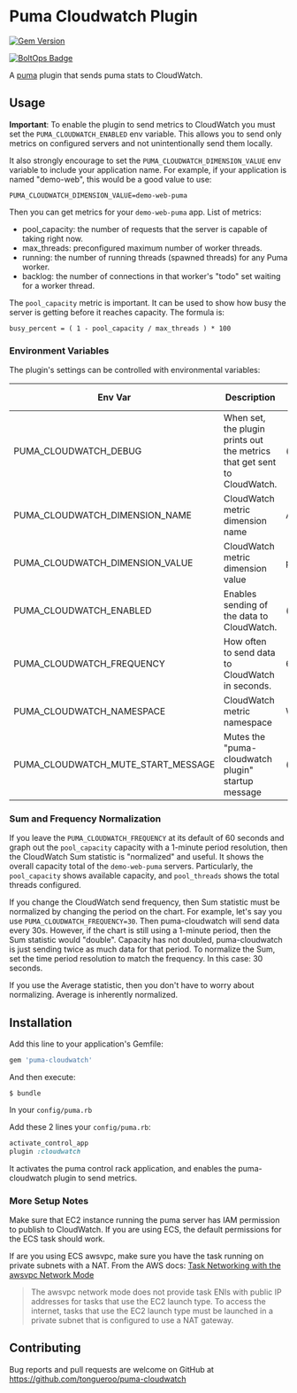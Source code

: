 # Puma Cloudwatch Plugin

[![Gem Version](https://badge.fury.io/rb/puma-cloudwatch.svg)](https://badge.fury.io/rb/puma-cloudwatch)

[![BoltOps Badge](https://img.boltops.com/boltops/badges/boltops-badge.png)](https://www.boltops.com)

A [puma](https://puma.io) plugin that sends puma stats to CloudWatch.

## Usage

**Important**: To enable the plugin to send metrics to CloudWatch you must set the `PUMA_CLOUDWATCH_ENABLED` env variable. This allows you to send only metrics on configured servers and not unintentionally send them locally.

It also strongly encourage to set the `PUMA_CLOUDWATCH_DIMENSION_VALUE` env variable to include your application name. For example, if your application is named "demo-web", this would be a good value to use:

    PUMA_CLOUDWATCH_DIMENSION_VALUE=demo-web-puma

Then you can get metrics for your `demo-web-puma` app. List of metrics:

* pool_capacity: the number of requests that the server is capable of taking right now.
* max_threads:  preconfigured maximum number of worker threads.
* running: the number of running threads (spawned threads) for any Puma worker.
* backlog: the number of connections in that worker's "todo" set waiting for a worker thread.

The `pool_capacity` metric is important. It can be used to show how busy the server is getting before it reaches capacity.  The formula is:

    busy_percent = ( 1 - pool_capacity / max_threads ) * 100

### Environment Variables

The plugin's settings can be controlled with environmental variables:

Env Var | Description | Default Value
--- | --- | ---
PUMA\_CLOUDWATCH\_DEBUG | When set, the plugin prints out the metrics that get sent to CloudWatch. | (unset)
PUMA\_CLOUDWATCH\_DIMENSION\_NAME | CloudWatch metric dimension name | App
PUMA\_CLOUDWATCH\_DIMENSION\_VALUE | CloudWatch metric dimension value | puma
PUMA\_CLOUDWATCH\_ENABLED | Enables sending of the data to CloudWatch. | (unset)
PUMA\_CLOUDWATCH\_FREQUENCY | How often to send data to CloudWatch in seconds. | 60
PUMA\_CLOUDWATCH\_NAMESPACE | CloudWatch metric namespace | WebServer
PUMA\_CLOUDWATCH\_MUTE\_START\_MESSAGE | Mutes the "puma-cloudwatch plugin" startup message | (unset)

### Sum and Frequency Normalization

If you leave the `PUMA_CLOUDWATCH_FREQUENCY` at its default of 60 seconds and graph out the `pool_capacity` capacity with a 1-minute period resolution, then the CloudWatch Sum statistic is "normalized" and useful. It shows the overall capacity total of the `demo-web-puma` servers.  Particularly, the `pool_capacity` shows available capacity,  and  `pool_threads` shows the total threads configured.

If you change the CloudWatch send frequency, then Sum statistic must be normalized by changing the period on the chart.  For example, let's say you use `PUMA_CLOUDWATCH_FREQUENCY=30`. Then puma-cloudwatch will send data every 30s. However, if the chart is still using a 1-minute period, then the Sum statistic would "double".  Capacity has not doubled, puma-cloudwatch is just sending twice as much data for that period.  To normalize the Sum, set the time period resolution to match the frequency. In this case: 30 seconds.

If you use the Average statistic, then you don't have to worry about normalizing. Average is inherently normalized.

## Installation

Add this line to your application's Gemfile:

```ruby
gem 'puma-cloudwatch'
```

And then execute:

    $ bundle

In your `config/puma.rb`

Add these 2 lines your `config/puma.rb`:

```ruby
activate_control_app
plugin :cloudwatch
```

It activates the puma control rack application, and enables the puma-cloudwatch plugin to send metrics.

### More Setup Notes

Make sure that EC2 instance running the puma server has IAM permission to publish to CloudWatch. If you are using ECS, the default permissions for the ECS task should work.

If are you using ECS awsvpc, make sure you have the task running on private subnets with a NAT. From the AWS docs: [Task Networking with the awsvpc Network Mode](https://docs.aws.amazon.com/en_pv/AmazonECS/latest/developerguide/task-networking.html)

> The awsvpc network mode does not provide task ENIs with public IP addresses for tasks that use the EC2 launch type. To access the internet, tasks that use the EC2 launch type must be launched in a private subnet that is configured to use a NAT gateway.

## Contributing

Bug reports and pull requests are welcome on GitHub at https://github.com/tongueroo/puma-cloudwatch
